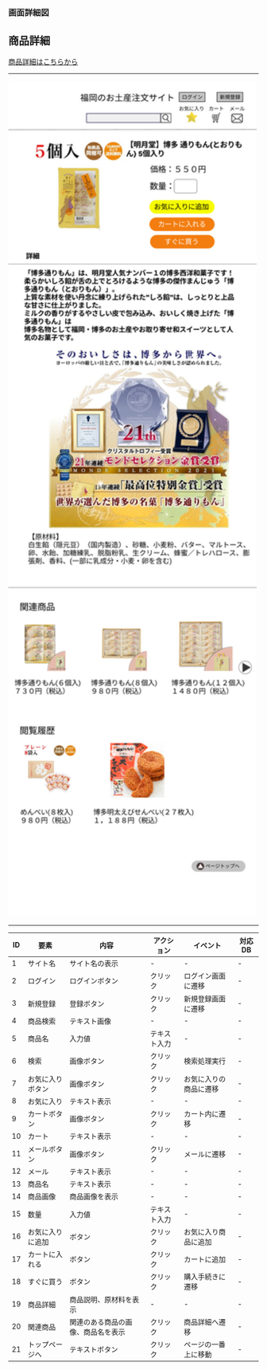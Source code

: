 ### 画面詳細図
## 商品詳細

[商品詳細はこちらから](https://www.figma.com/file/grKrUtxQjCbLWnXJSkVPp9/商品詳細?node-id=0%3A1)

*****
<img src="../img/商品詳細.png" width="500">

*****

|ID|要素|内容|アクション|イベント|対応DB|
|--|---|----|---------|-------|-------|
|1|サイト名|サイト名の表示|-|-|-|
|2|ログイン|ログインボタン|クリック|ログイン画面に遷移|-|
|3|新規登録|登録ボタン|クリック|新規登録画面に遷移|-|
|4|商品検索|テキスト画像|-|-|-|
|5|商品名|入力値|テキスト入力|-|-|
|6|検索|画像ボタン|クリック|検索処理実行|-|-|
|7|お気に入りボタン|画像ボタン|クリック|お気に入りの商品に遷移|-|
|8|お気に入り|テキスト表示|-|-|-|
|9|カートボタン|画像ボタン|クリック|カート内に遷移|-|
|10|カート|テキスト表示|-|-|-|
|11|メールボタン|画像ボタン|クリック|メールに遷移|-|
|12|メール|テキスト表示|-|-|-|
|13|商品名|テキスト表示|-|-|-|
|14|商品画像|商品画像を表示|-|-|-|
|15|数量|入力値|テキスト入力|-|-|
|16|お気に入りに追加|ボタン|クリック|お気に入り商品に追加|-|
|17|カートに入れる|ボタン|クリック|カートに追加|-|
|18|すぐに買う|ボタン|クリック|購入手続きに遷移|-|
|19|商品詳細|商品説明、原材料を表示|-|-|-|
|20|関連商品|関連のある商品の画像、商品名を表示|クリック|商品詳細へ遷移|-|
|21|トップページへ|テキストボタン|クリック|ページの一番上に移動|-|
